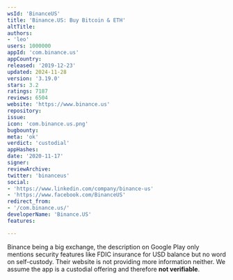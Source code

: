 ```yaml
---
wsId: 'BinanceUS'
title: 'Binance.US: Buy Bitcoin & ETH'
altTitle: 
authors:
- 'leo'
users: 1000000
appId: 'com.binance.us'
appCountry: 
released: '2019-12-23'
updated: 2024-11-28
version: '3.19.0'
stars: 3.2
ratings: 7187
reviews: 6504
website: 'https://www.binance.us'
repository: 
issue: 
icon: 'com.binance.us.png'
bugbounty: 
meta: 'ok'
verdict: 'custodial'
appHashes: 
date: '2020-11-17'
signer: 
reviewArchive: 
twitter: 'binanceus'
social:
- 'https://www.linkedin.com/company/binance-us'
- 'https://www.facebook.com/BinanceUS'
redirect_from:
- '/com.binance.us/'
developerName: 'Binance.US'
features: 

---
```


Binance being a big exchange, the description on Google Play only mentions
security features like FDIC insurance for USD balance but no word on
self-custody. Their website is not providing more information neither. We
assume the app is a custodial offering and therefore **not verifiable**.
